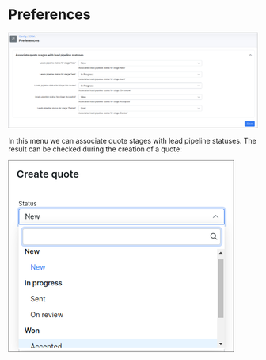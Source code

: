 Preferences
=============

![img](1.png)

In this menu we can associate quote stages with lead pipeline statuses. The result can be checked during the creation of a quote:

![img](2.png)
